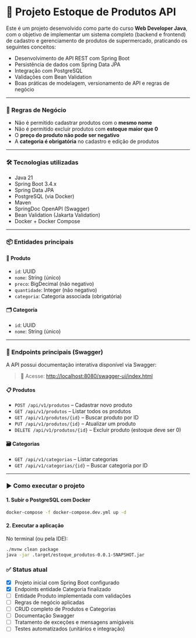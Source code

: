# 🛒 Projeto Estoque de Produtos API

Este é um projeto desenvolvido como parte do curso **Web Developer Java**, com o objetivo de implementar um sistema completo (backend e frontend) de cadastro e gerenciamento de produtos de supermercado, praticando os seguintes conceitos:

- Desenvolvimento de API REST com Spring Boot  
- Persistência de dados com Spring Data JPA  
- Integração com PostgreSQL  
- Validações com Bean Validation  
- Boas práticas de modelagem, versionamento de API e regras de negócio  

---

### 🧠 Regras de Negócio

- Não é permitido cadastrar produtos com o **mesmo nome**
- Não é permitido excluir produtos com **estoque maior que 0**
- O **preço do produto não pode ser negativo**
- A **categoria é obrigatória** no cadastro e edição de produtos

---

### 🛠 Tecnologias utilizadas

- Java 21  
- Spring Boot 3.4.x  
- Spring Data JPA  
- PostgreSQL (via Docker)  
- Maven  
- SpringDoc OpenAPI (Swagger)  
- Bean Validation (Jakarta Validation)  
- Docker + Docker Compose  

---

### 📦 Entidades principais

#### 🧺 Produto

- `id`: UUID  
- `nome`: String (único)  
- `preco`: BigDecimal (não negativo)  
- `quantidade`: Integer (não negativo) 
- `categoria`: Categoria associada (obrigatória)

#### 🗂️ Categoria

- `id`: UUID  
- `nome`: String (único)  

---

### 🔄 Endpoints principais (Swagger)

A API possui documentação interativa disponível via Swagger:

> 🔗 Acesse: [http://localhost:8080/swagger-ui/index.html](http://localhost:8080/swagger-ui/index.html)

#### 📋 Produtos

- `POST /api/v1/produtos` – Cadastrar novo produto  
- `GET /api/v1/produtos` – Listar todos os produtos  
- `GET /api/v1/produtos/{id}` – Buscar produto por ID  
- `PUT /api/v1/produtos/{id}` – Atualizar um produto  
- `DELETE /api/v1/produtos/{id}` – Excluir produto (estoque deve ser 0)

#### 🗃️ Categorias

- `GET /api/v1/categorias` – Listar categorias  
- `GET /api/v1/categorias/{id}` – Buscar categoria por ID  

---

### ▶️ Como executar o projeto

#### 1. Subir o PostgreSQL com Docker

```bash
docker-compose -f docker-compose.dev.yml up -d
```

#### 2. Executar a aplicação
No terminal (ou pela IDE):

```bash
./mvnw clean package
java -jar .target/estoque_produtos-0.0.1-SNAPSHOT.jar
```

### ✅ Status atual
- [x] Projeto inicial com Spring Boot configurado
- [x] Endpoints entidade Categoria finalizado 
- [ ] Entidade Produto implementada com validações
- [ ] Regras de negócio aplicadas
- [ ] CRUD completo de Produtos e Categorias
- [ ] Documentação Swagger
- [ ] Tratamento de exceções e mensagens amigáveis
- [ ] Testes automatizados (unitários e integração)